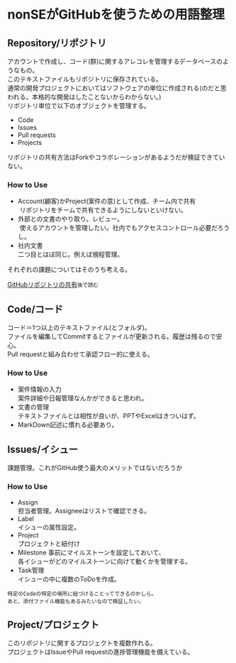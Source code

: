 # nonSEがGitHubを使うための用語整理

## Repository/リポジトリ
アカウントで作成し、コード(群)に関するアレコレを管理するデータベースのようなもの。<br>
このテキストファイルもリポジトリに保存されている。<br>
通常の開発プロジェクトにおいてはソフトウェアの単位に作成される(のだと思われる。本格的な開発はしたことないからわからない。) <br>
リポジトリ単位で以下のオブジェクトを管理する。<br>

* Code
* Issues
* Pull requests
* Projects<br>

リポジトリの共有方法はForkやコラボレーションがあるようだが検証できていない。


### How to Use
* Account(顧客)かProject(案件の意)として作成、チーム内で共有<br>
  リポジトリをチームで共有できるようにしないといけない。
* 外部との文書のやり取り。レビュー。<br>
  使えるアカウントを管理したい。社内でもアクセスコントロール必要だろうし。    
* 社内文書<br>
  二つ目とほぼ同じ。例えば規程管理。  

それぞれの課題についてはそのうち考える。<br>

[GitHubリポジトリの共有](https://qiita.com/suhirotaka/items/88ac476e3d2c3f225b08)`後で読む`

## Code/コード
コード＝1つ以上のテキストファイル(とフォルダ)。<br>
ファイルを編集してCommitするとファイルが更新される。履歴は残るので安心。<br>
Pull requestと組み合わせて承認フロー的に使える。<br>

### How to Use
* 案件情報の入力<br>
  案件詳細や日報管理なんかができると思われ。<br>
* 文書の管理<br>
  テキストファイルとは相性が良いが、PPTやExcelはきついはず。<br>
* MarkDown記述に慣れる必要あり。

## Issues/イシュー
課題管理。これがGitHub使う最大のメリットではないだろうか<br>

### How to Use
* Assign<br>
  担当者管理。Assigneeはリストで確認できる。
* Label<br>
  イシューの属性設定。<br>
* Project<br>
  プロジェクトと紐付け
* Milestone
  事前にマイルストーンを設定しておいて、<br>
  各イシューがどのマイルストーンに向けて動くかを管理する。<br>
* Task管理<br>
  イシューの中に複数のToDoを作成。<br>


`特定のCodeの特定の場所に紐づけることってできるのかしら。`<br>
`あと、添付ファイル機能もあるみたいなので検証したい。`

## Project/プロジェクト
このリポジトリに関するプロジェクトを複数作れる。<br>
プロジェクトはIssueやPull requestの進捗管理機能を備えている。
